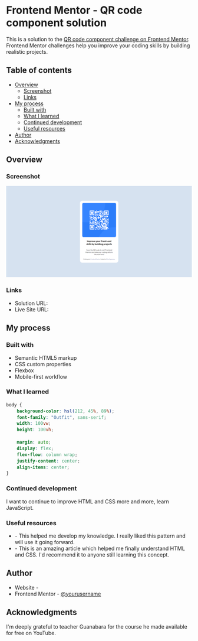 # Frontend Mentor - QR code component solution

This is a solution to the [QR code component challenge on Frontend Mentor](https://www.frontendmentor.io/challenges/qr-code-component-iux_sIO_H). Frontend Mentor challenges help you improve your coding skills by building realistic projects. 

## Table of contents

- [Overview](#overview)
  - [Screenshot](#Screenshot)
  - [Links](#links)
- [My process](#my-process)
  - [Built with](#built-with)
  - [What I learned](#what-i-learned)
  - [Continued development](#continued-development)
  - [Useful resources](#useful-resources)
- [Author](#author)
- [Acknowledgments](#acknowledgments)


## Overview

### Screenshot

![](design/screenshot.png)

### Links

- Solution URL: [](https://github.com/Erikaestudar/development/tree/main/qr-code-component-main)
- Live Site URL: [](https://erikaestudar.github.io/development/qr-code-component-main/index.html)

## My process

### Built with

- Semantic HTML5 markup
- CSS custom properties
- Flexbox
- Mobile-first workflow

### What I learned

```css
body {
    background-color: hsl(212, 45%, 89%);
    font-family: "Outfit", sans-serif;
    width: 100vw;
    height: 100vh;

    margin: auto;
    display: flex;
    flex-flow: column wrap;
    justify-content: center;
    align-items: center;
}
```

### Continued development

I want to continue to improve HTML and CSS more and more, learn JavaScript.

### Useful resources

- [](https://www.youtube.com/c/CursoemV%C3%ADdeo/playlists) - This helped me develop my knowledge. I really liked this pattern and will use it going forward.
- [](https://github.com/gustavoguanabara/html-css/tree/master/aulas-pdf) - This is an amazing article which helped me finally understand HTML and CSS. I'd recommend it to anyone still learning this concept.

## Author

- Website - [](https://erikaestudar.github.io/development/qr-code-component-main/index.html)
- Frontend Mentor - [@yourusername](https://www.frontendmentor.io/profile/Erikaestudar)

## Acknowledgments

I'm deeply grateful to teacher Guanabara for the course he made available for free on YouTube.
